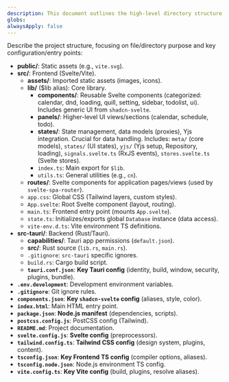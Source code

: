 ```yaml
---
description: This document outlines the high-level directory structure of the "Traceable" project, providing an overview of the purpose of its main directories and key configuration files.
globs: 
alwaysApply: false
---
```

Describe the project structure, focusing on file/directory purpose and key configuration/entry points:
- **public/**: Static assets (e.g., `vite.svg`).
- **src/**: Frontend (Svelte/Vite).
    - **assets/**: Imported static assets (images, icons).
    - **lib/** ($lib alias): Core library.
        - **components/**: Reusable Svelte components (categorized: calendar, dnd, loading, quill, setting, sidebar, todolist, ui). Includes generic UI from `shadcn-svelte`.
        - **panels/**: Higher-level UI views/sections (calendar, schedule, todo).
        - **states/**: State management, data models (proxies), Yjs integration. Crucial for data handling. Includes: `meta/` (core models), `states/` (UI states), `yjs/` (Yjs setup, Repository, loading), `signals.svelte.ts` (RxJS events), `stores.svelte.ts` (Svelte stores).
        - `index.ts`: Main export for `$lib`.
        - `utils.ts`: General utilities (e.g., `cn`).
    - **routes/**: Svelte components for application pages/views (used by `svelte-spa-router`).
    - `app.css`: Global CSS (Tailwind layers, custom styles).
    - `App.svelte`: Root Svelte component (layout, routing).
    - `main.ts`: Frontend entry point (mounts `App.svelte`).
    - `state.ts`: Initializes/exports global `Database` instance (data access).
    - `vite-env.d.ts`: Vite environment TS definitions.
- **src-tauri/**: Backend (Rust/Tauri).
    - **capabilities/**: Tauri app permissions (`default.json`).
    - **src/**: Rust source (`lib.rs`, `main.rs`).
    - `.gitignore`: `src-tauri` specific ignores.
    - `build.rs`: Cargo build script.
    - **`tauri.conf.json`**: **Key Tauri config** (identity, build, window, security, plugins, bundle).
- **`.env.development`**: Development environment variables.
- **`.gitignore`**: Git ignore rules.
- **`components.json`**: **Key `shadcn-svelte` config** (aliases, style, color).
- **`index.html`**: Main HTML entry point.
- **`package.json`**: **Node.js manifest** (dependencies, scripts).
- **`postcss.config.js`**: PostCSS config (Tailwind).
- **`README.md`**: Project documentation.
- **`svelte.config.js`**: **Svelte config** (preprocessors).
- **`tailwind.config.ts`**: **Tailwind CSS config** (design system, plugins, content).
- **`tsconfig.json`**: **Key Frontend TS config** (compiler options, aliases).
- **`tsconfig.node.json`**: Node.js environment TS config.
- **`vite.config.ts`**: **Key Vite config** (build, plugins, resolve aliases).